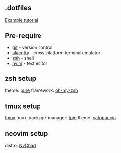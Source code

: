 ## .dotfiles
[Example tutorial](https://github.com/eieioxyz/Beyond-Dotfiles-in-100-Seconds/blob/master/README.md)

## Pre-require
- [git](https://git-scm.com/) - version control
- [alacritty](https://github.com/alacritty/alacritty/blob/master/README.md) - cross-platform terminal emulator
- [zsh](https://github.com/ohmyzsh/ohmyzsh/wiki/Installing-ZSH) - shell
- [nvim](https://github.com/neovim/neovim/wiki/Installing-Neovim) - text editor

## zsh setup
theme: [pure](https://github.com/sindresorhus/pure/blob/main/readme.md)
framework: [oh-my-zsh](https://ohmyz.sh/#install)

## tmux setup
[tmux](https://github.com/tmux/tmux/wiki)
tmux-package-manager: [tpm](https://github.com/tmux-plugins/tpm/blob/master/README.md)
theme: [catppuccin](https://github.com/catppuccin/tmux/blob/main/README.md)

## neovim setup
distro: [NvChad](https://nvchad.com/docs/quickstart/install)

